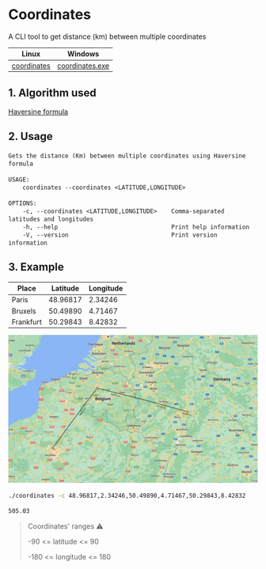 # Coordinates

A CLI tool to get distance (km) between multiple coordinates
  
|Linux|Windows  |
|--|--|
|[coordinates](./coordinates) | [coordinates.exe](coordinates.exe) |

## 1. Algorithm used
[Haversine formula](https://en.wikipedia.org/wiki/Haversine_formula)

## 2. Usage

    Gets the distance (Km) between multiple coordinates using Haversine formula

    USAGE:
        coordinates --coordinates <LATITUDE,LONGITUDE>

    OPTIONS:
        -c, --coordinates <LATITUDE,LONGITUDE>    Comma-separated latitudes and longitudes
        -h, --help                                Print help information
        -V, --version                             Print version information
        

## 3. Example


| Place | Latitude| Longitude  |
|--|--|--|
| Paris | 48.96817 | 2.34246 |
| Bruxels | 50.49890 | 4.71467 |
| Frankfurt | 50.29843 | 8.42832|


![map](./map.png)

```sh
./coordinates -c 48.96817,2.34246,50.49890,4.71467,50.29843,8.42832
```

```sh
505.03
```
> Coordinates' ranges :warning:
>
> -90 <= latitude <= 90
>
> -180 <= longitude <= 180

